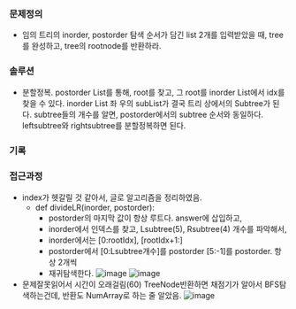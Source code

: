 ### 문제정의
- 임의 트리의 inorder, postorder 탐색 순서가 담긴 list 2개를 입력받았을 때, tree를 완성하고, tree의 rootnode를 반환하라.
### 솔루션
- 분할정복. postorder List를 통해, root를 찾고, 그 root를 inorder List에서 idx를 찾을 수 있다. inorder List 좌 우의 subList가 결국 트리 상에서의 Subtree가 된다. subtree들의 개수를 알면, postorder에서의 subtree 순서와 동일하다. leftsubtree와 rightsubtree를 분할정복하면 된다. 
### 기록
### 접근과정
- index가 헷갈릴 것 같아서, 글로 알고리즘을 정리하였음. 
  - def divideLR(inorder, postorder):
    - postorder의 마지막 값이 항상 루트다. answer에 삽입하고,
    - inorder에서 인덱스를 찾고, Lsubtree(5), Rsubtree(4) 개수를 파악해서, 
    - inorder에서는 [0:rootIdx], [rootIdx+1:]
    - postorder에서 [0:Lsubtree개수]를 postorder [5:-1]를 postorder. 항상 2개씩
    - 재귀탐색한다.
![image](https://user-images.githubusercontent.com/16419202/225495347-836a57b3-9570-4167-bafe-810566be178e.png)
![image](https://user-images.githubusercontent.com/16419202/225495361-41a8b287-1ed3-41a1-9915-79f0904b4473.png)
- 문제잘못읽어서 시간이 오래걸림(60) TreeNode반환하면 채점기가 알아서 BFS탐색하는건데, 반환도 NumArray로 하는 줄 알았음. 
![image](https://user-images.githubusercontent.com/16419202/225495370-5ac69c08-a00b-4f76-af57-8b23e6227991.png)
